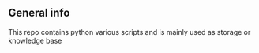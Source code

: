 ## General info
This repo contains python various scripts and is mainly used as storage or knowledge base

